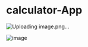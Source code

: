 # calculator-App

![Uploading image.png…]()

![image](https://github.com/user-attachments/assets/42ff3f26-b148-455a-8d72-474b343e3fba)

